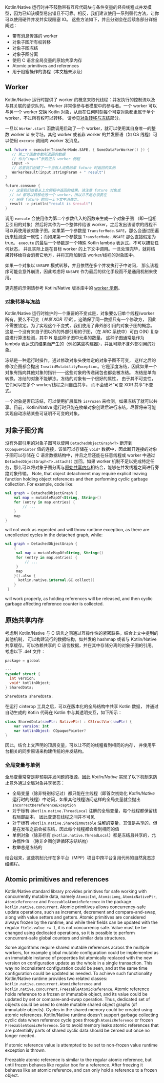 [//]: # (title: Kotlin/Native 中的并发)

Kotlin/Native 运行时并不鼓励<!--
 -->带有互斥代码块与条件变量的经典线程式并发模型，因为已知该模型<!--
 -->易出错且不可靠。相反，我们建议使用一系列<!--
 -->替代方法，让你可以使用硬件并发并实现阻塞 IO。
这些方法如下，并且分别会在后续各部分详细阐述：

* 带有消息传递的 worker
* 对象子图所有权转移
* 对象子图冻结
* 对象子图分离
* 使用 C 语言全局变量的原始共享内存
* Atomic primitives and references
* 用于阻塞操作的协程（本文档未涉及）

## Worker

Kotlin/Native 运行时提供了 worker 的概念来取代线程：并发执行的<!--
 -->控制流以及与其关联的请求队列。Worker 非常像参与者模型<!--
 -->中的参与者。一个 worker 可以与另一个 worker 交换 Kotlin 对象，从而在任何时刻<!--
 -->每个可变对象都隶属于单个 worker，不过所有权可以转移。
请参见[对象转移与冻结](#对象转移与冻结)部分。

一旦以 `Worker.start` 函数调用启动了一个 worker，就可以使用其自身唯一的整数
worker id 来寻址。其他 worker 或者非 worker 的并发原语（如 OS 线程）可以<!--
 -->使用 `execute` 调用向 worker 发消息。

```kotlin
val future = execute(TransferMode.SAFE, { SomeDataForWorker() }) {
   // 第二个函数参数所返回的数据
   // 作为“input”参数进入 worker 例程
   input ->
   // 这里我们创建了一个当有人消费结果 future 时返回的实例
   WorkerResult(input.stringParam + " result")
}

future.consume {
  // 这里我们查看从上文例程中返回的结果。请注意 future 对象或
  // id 都可以转移给另一个 worker，所以并不是必须要在
  // 获得 future 的同一上下文中消费之。
  result -> println("result is $result")
}
```

调用 `execute` 会使用作为第二个参数传入的函数来生成一个对象子图
（即一组相互引用的对象）然后将其作为一个整体传给该 worker，之后<!--
 -->发出该请求的线程不可以再使用该对象子图。如果第一个参数<!--
 -->是 `TransferMode.SAFE`，那么会通过图遍历来检测这一属性；而如果第一个参数是 `TransferMode.UNSAFE` 那么直接假定为 true。
`execute` 的最后一个参数是一个特殊 Kotlin lambda 表达式，不可以捕获任何状态，
并且实际上是在目标 worker 的上下文中调用。一旦处理完毕，就将结果转移给将会消费它地方<!--
 -->，并将其附加到该 worker/线程的对象图中。

如果一个对象以 `UNSAFE` 模式转移，并且依然在多个并发执行子中访问，
那么该程序可能会意外崩溃，因此考虑将 `UNSAFE` 作为最后的优化手段而不是通用<!--
 -->机制来使用。

更完整的示例请参考 Kotlin/Native 版本库中的 [worker 示例](https://github.com/JetBrains/kotlin-native/tree/master/samples/workers)<!--
-->。

### 对象转移与冻结

Kotlin/Native 运行时维护的一个重要的不变式是，对象要么归单个<!--
-->线程/worker 所有，要么不可变（*共享 XOR 可变*）。这确保了同一数据只有一个修改方，
因此不需要锁定。为了实现这个不变式，我们使用了非外部<!--
-->引用的对象子图的概念。
这是一个没有来自子图以外的外部引用的子图，（在 ARC 系统中）可由
O(N) 复杂度进行算法检测，其中 N 是这种子图中元素的数量。
这种子图通常是作为 lambda 表达式的结果而产生的（例如某些构建器），并且可能不<!--
-->含外部引用的对象。

冻结是一种运行时操作，通过修改对象头使给定的对象子图不可变，
这样之后的修改企图都会抛出 `InvalidMutabilityException`。它是深度冻结，因此<!--
  -->如果一个对象有指向其他对象的指针——这些对象的传递闭包也都会被冻结。
冻结是单向转换，冻结的对象不能解冻。冻结的对象有一个很好的属性，
由于其不可变性，它们可以在多个 worker/线程之间自由共享，
而不会破坏“可变 XOR 共享”不变式。

一个对象是否已冻结，可以使用扩展属性 `isFrozen` 来检测，如果冻结了就可以<!--
  -->共享。目前，Kotlin/Native 运行时只能在枚举对象创建后进行冻结，尽管<!--
  -->将来可能实现自动冻结某些可证明不可变的对象。

## 对象子图分离

没有外部引用的对象子图可以使用 `DetachedObjectGraph<T>`
断开到 `COpaquePointer` 值的连接，该值可以存储在 `void*` 数据中，因此断开连接的对象子图<!--
  -->可以存储在 C 语言数据结构中，并且之后还能在任意线程或 worker 中通过 `DetachedObjectGraph<T>.attach()`
加回。如果 worker 机制不足以完成特定任务，那么可以将对象子图分离与[原始共享内存](#raw-shared-memory)相结合，能够在<!--
  -->并发线程之间进行旁路对象传输。 Note, that object detachment
may require explicit leaving function holding object references and then performing cyclic garbage collection.
For example, code like:

```kotlin
val graph = DetachedObjectGraph {
    val map = mutableMapOf<String, String>()
    for (entry in map.entries) {
        // ...
    }
    map
}
```
 
will not work as expected and will throw runtime exception, as there are uncollected cycles in the detached graph, while:

```kotlin
val graph = DetachedObjectGraph {
    {
     val map = mutableMapOf<String, String>()
     for (entry in map.entries) {
         // ...
     }
     map
    }().also {
      kotlin.native.internal.GC.collect()
    }
 }
```

will work properly, as holding references will be released, and then cyclic garbage affecting reference counter is
collected.

## 原始共享内存

考虑到 Kotlin/Native 与 C 语言之间通过互操作性的紧密联系，结合上文中提到的其他机制，
可以构建流行的数据结构，如并发的 hashmap 或者与
Kotlin/Native 共享缓存。可以依赖共享的 C 语言数据，并在其中存储分离的对象子图的引用。
考虑以下 .def 文件：

```c
package = global

---
typedef struct {
  int version;
  void* kotlinObject;
} SharedData;

SharedData sharedData;
```

在运行 cinterop 工具之后，可以在版本化的全局结构中共享 Kotlin 数据，
并通过自动生成的 Kotlin 代码在 Kotlin 中与其透明交互，如下所示：

```kotlin
class SharedData(rawPtr: NativePtr) : CStructVar(rawPtr) {
    var version: Int
    var kotlinObject: COpaquePointer?
}
```

因此，结合上文声明的顶层变量，可以让不同的线程看到相同的内存，
并使用平台相关的同步原语来构建传统的并发结构。

### 全局变量与单例

全局变量常常是非预期并发问题的根源，因此 _Kotlin/Native_ 实现了<!--
-->以下机制来防止意外通过全局对象共享状态：

* 全局变量（除非特别标记过）都只能在主线程（即首次初始化
  _Kotlin/Native_ 运行时的线程）中访问，如果其他线程访问这样的全局变量就会抛出 `IncorrectDereferenceException`
* 对于标有 `@kotlin.native.ThreadLocal` 注解的全局变量，每个线程都保留线程局部副本，
  因此变更在线程之间并不可见
* 对于标有 `@kotlin.native.SharedImmutable` 注解的变量，其值是共享的，但是<!--
   -->在发布之前会被冻结，因此每个线程都会看到相同的值
* 单例对象（除非标有 `@kotlin.native.ThreadLocal`）都是冻结且共享的，允许惰性值
  （除非企图创建循环冻结结构）
* 枚举总是冻结的

结合起来，这些机制允许在多平台（MPP）项目中跨平台复用代码的自然竞态冻结编程。

## Atomic primitives and references

Kotlin/Native standard library provides primitives for safe working with concurrently mutable data, namely
`AtomicInt`, `AtomicLong`, `AtomicNativePtr`, `AtomicReference` and `FreezableAtomicReference` in the package
`kotlin.native.concurrent`.
Atomic primitives allows concurrency-safe update operations, such as increment, decrement and compare-and-swap,
along with value setters and getters. Atomic primitives are considered always frozen by the runtime, and
while their fields can be updated with the regular `field.value += 1`, it is not concurrency safe.
Value must be be changed using dedicated operations, so it is possible to perform concurrent-safe
global counters and similar data structures.

Some algorithms require shared mutable references across the multiple workers, for example global mutable
configuration could be implemented as an immutable instance of properties list atomically replaced with the
new version on configuration update as the whole in a single transaction. This way no inconsistent configuration
could be seen, and at the same time configuration could be updated as needed.
To achieve such functionality Kotlin/Native runtime provides two related classes:
`kotlin.native.concurrent.AtomicReference` and `kotlin.native.concurrent.FreezableAtomicReference`.
Atomic reference holds reference to a frozen or immutable object, and its value could be updated by set
or compare-and-swap operation. Thus, dedicated set of objects could be used to create mutable shared object graphs
(of immutable objects).  Cycles in the shared memory could be created using atomic references.
Kotlin/Native runtime doesn't support garbage collecting cyclic data when reference cycle goes through
`AtomicReference` or frozen `FreezableAtomicReference`. So to avoid memory leaks atomic references
that are potentially parts of shared cyclic data should be zeroed out once no longer needed.

If atomic reference value is attempted to be set to non-frozen value runtime exception is thrown.

Freezable atomic reference is similar to the regular atomic reference, but until frozen behaves like regular box
for a reference. After freezing it behaves like an atomic reference, and can only hold a reference to a frozen object.